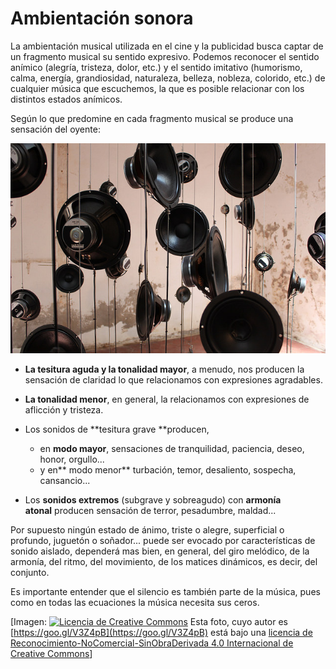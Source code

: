 # Ambientación sonora

La ambientación musical utilizada en el cine y la publicidad busca captar de un fragmento musical su sentido expresivo. Podemos reconocer el sentido anímico (alegría, tristeza, dolor, etc.) y el sentido imitativo (humorismo, calma, energía, grandiosidad, naturaleza, belleza, nobleza, colorido, etc.) de cualquier música que escuchemos, la que es posible relacionar con los distintos estados anímicos.

Según lo que predomine en cada fragmento musical se produce una sensación del oyente:


![altavoces](img/Bafles.jpg "altavoces")


*   **La tesitura aguda y la tonalidad mayor**, a menudo, nos producen la sensación de claridad lo que relacionamos con expresiones agradables.
*   **La tonalidad menor**, en general, la relacionamos con expresiones de aflicción y tristeza.
*   Los sonidos de **tesitura grave **producen,
    
    *   en **modo mayor**, sensaciones de tranquilidad, paciencia, deseo, honor, orgullo...
    *   y en** modo menor** turbación, temor, desaliento, sospecha, cansancio...
*   Los **sonidos extremos** (subgrave y sobreagudo) con **armonía atonal** producen sensación de terror, pesadumbre, maldad...

Por supuesto ningún estado de ánimo, triste o alegre, superficial o profundo, juguetón o soñador... puede ser evocado por características de sonido aislado, dependerá mas bien, en general, del giro melódico, de la armonía, del ritmo, del movimiento, de los matices dinámicos, es decir, del conjunto.

Es importante entender que el silencio es también parte de la música, pues como en todas las ecuaciones la música necesita sus ceros.


\[Imagen: [![Licencia de Creative Commons](https://i.creativecommons.org/l/by-nc-nd/4.0/80x15.png)](http://creativecommons.org/licenses/by-nc-nd/4.0/) Esta foto, cuyo autor es [https://goo.gl/V3Z4pB](https://goo.gl/V3Z4pB) está bajo una [licencia de Reconocimiento-NoComercial-SinObraDerivada 4.0 Internacional de Creative Commons](http://creativecommons.org/licenses/by-nc-nd/4.0/)\]

